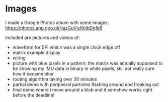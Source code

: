 # Images

I made a Google Photos album with some images: https://photos.app.goo.gl/HazGuVjcKbjbDgfe6

Included are pictures and videos of:
- waveform for SPI which was a single clock edge off
- matrix example display
- wiring
- picture with blue pixels in a pattern: the matrix was actually supposed to be showing
my IMU data in binary in white pixels, still not really sure how it became blue
- routing algorithm taking over 30 minutes
- partial demo with peripheral particles flashing around and freaking out
- final demo where i move around a blob and it somehow works right before the deadline!
